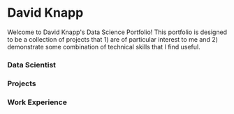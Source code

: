 # David Knapp
Welcome to David Knapp's Data Science Portfolio! This portfolio is designed to be a collection of projects that 1) are of particular interest to me and 2) demonstrate some combination of technical skills that I find useful. 

### Data Scientist

### Projects

### Work Experience

